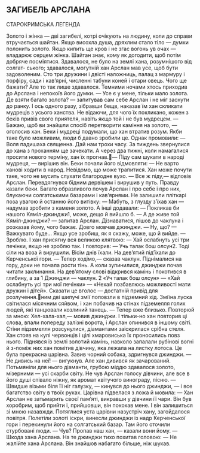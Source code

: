 ## ЗАГИБЕЛЬ АРСЛАНА

СТАРОКРИМСЬКА ЛЕГЕНДА

Золото і жінка — дві загибелі, котрі очікують на людину, коли до справи втручається шайтан.
Якщо висохла душа, дряхлим стало тіло — думки полонить золото. Якщо кипить ще кров і не згас вогонь ув очах — владарює серцем жінка. Шайтан знає, кому як догодити, щоб потім добряче посміятися.
Здавалося, не було на землі хана, розумнішого від солгат- ського; здавалося, могутній хан Арслан мав усе, щоб бути задоволеним. Сто три дружини і двісті наложниць, палац з мармуру і порфіру, сади і кав’ярні, численні табуни коней і отари овець. Чого ще бажати? Але то так лише здавалося.
Темними ночами хтось приходив до Арслана і непокоїв його думки.
— Усе є у мене, тільки мало золота. Де взяти багато золота? — запитував сам себе Арслан і не міг заснути до ранку.
І ось одного разу, зібравши бещв, наказав їм хан скликати мудреців з усього ханства. Не відаючи, для чого їх покликано, кожен з беків привів свого приятеля, навіть якщо той і не був мудрецем.
— Бажаю, щоб ви знайшли спосіб перетворити каміння на золото, — оголосив хан.
Беки і мудреці подумали, що хан втратив розум. Якби таке було можливим, люди б давно зробили це. Однак промовили:
— Воля падишаха священна. Дай нам трохи часу.
За тиждень звернулися до хана з проханням ще зачекати. А через два тижні, коли намагалися просити нового терміну, хан їх прогнав.— Піду сам шукати в народі мудреця, — вирішив він.
Беки почали його відмовляти:
— Не варто ханові ходити в народ. Невідомо, що може трапитися. Хан може почути таке, чого не мусить слухати
благородне вухо.
— Все ж піду,— відповів Арслан. Перевдягнувся бідним
дервішем і вирушив у путь.
Правду казали беки. Багато образливого почув Арслан і про себе і про них, блукаючи солгатськими базарами і кав’ярнями. Не залишили пліткарі поза увагою й останню його витівку:
— Мабуть, з глузду з’їхав хан — надумав зробити з каменя золото.
А інші додавали:
— Покликав би нашого Кяміл-джинджи1, може, дещо й вийшло б.
— А де живе той Кяміл-джинджи? — запитав Арслан.
Дізнаватися, пішов до чаклуна і розказав йому, чого бажає.
Довго мовчав джинджи.
— Ну, що?
— Важкувато буде... Якщо усе зробиш, як я скажу, може, що й вийде.
— Зроблю.
І хан присягну вся великою клятвою:
— Хай ослабнуть усі три печінки, якщо не зроблю так.
І повторив:
— Учь талак бош олсун2.
Тоді сіли на воза й вирушили. Вісім днів їхали. На дев’ятий під’їхали до Керченської гори.
— Тепер ходімо,— сказав чаклун.
Піднімалися на гору, доки не почала рости тінь. А коли зупинилися, джинджи почав читати заклинання. На дев’ятому слові відкрився камінь і покотився в глибину, а за
1 Джинджи — чаклун.
2 «Уч талак бош олсун» — «Хай ослабнуть усі три мої печінки» — «Нехай позбавлюсь можливості мати дружин і дітей». Сказати це вголос — достатній привід для розлучення.ним дві шипучі змії поповзли в підземний хід. Зміїна луска світилася місячним сяйвом, і хан побачив на стінах підземелля голих людей, які танцювали козлиний танець.
— Тепер вже близько. Повторюй за мною: Хел-хала-хал,— мовив джинджи.
І тільки-но хан повторив ці слова, впали попереду залізні ворота, і Арслан опинився в іншому світі.
Стіни підземелля розсунулися, діамантами заіскрилася срібна стеля. Хан стояв на купі червонців і цілі хмаровиська їх проносились повз нього.
Піднявся із землі золотий камінь, навколо запалали рубінові вогні й з-поміж них хан помітив дівчину, яка лежала на листку лотоса. Це була прекрасна царівна.
Завив чорний собака, здригнувся джинджи.
— Не дивись на неї! — вигукнув.
Але хан дивився як зачарований. Потьмяніли для нього діаманти, грубою міддю здавалося золото, мізерними — усі скарби світу.
Не чув Арслан голосу дівчини, але все в його душі співало ніжну, як аромат квітучого винограду, пісню.
— Швидше візьми біля її ніг галузку, — кинувся до нього джинджи, — і все багатство світу в твоїх руках.
Царівна підвелася з ложа й мовила:
— Хан Арслан не затьмарить своєї пам’яті, викравши у дівчини її чари. Він був хоробрим, щоб прийти і, прийшовши, він покохав мене. І він залишиться зі мною назавжди.
Потяглися уста царівни назустріч хану, загойдалося повітря. Полетіли золоті іскри, винесли джинджи із надр Керченської гори і перекинули його на солгатський базар. Там його оточили стурбовані люди.
— Чув? Пропав наш хан, — казали вони йому. — Шкода хана Арслана.
На те джинджи тихо похитав головою:
— Не жалійте хана Арслана. Він знайшов набагато більше,
ніж шукав.
